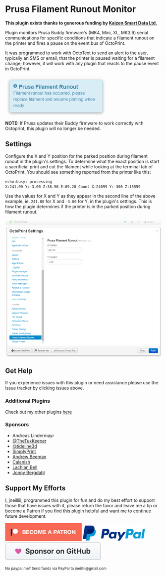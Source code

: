 # Prusa Filament Runout Monitor

**This plugin exists thanks to generous funding by [Kaizen Smart Data Ltd.](https://kaizensmartdata.com/)**

Plugin monitors Prusa Buddy firmware's (MK4, Mini, XL, MK3.9) serial communications for specific conditions that indicate
a filament runout on the printer and fires a pause on the event bus of OctoPrint.

It was programmed to work with OctoText to send an alert to the user, typically an SMS or email, that the printer is
paused waiting for a filament change; however, it will work with any plugin that reacts to the pause event in OctoPrint.

![popup screenshot](screenshot_popup.png)

**NOTE:** If Prusa updates their Buddy firmware to work correctly with Octoprint, this plugin will no longer be needed.

## Settings

Configure the X and Y position for the parked position during filament runout in the plugin's settings. To determine what
the exact position is start a sacrificial print and cut the filament while looking at the terminal tab of
OctoPrint. You should see something reported from the printer like this:
```
echo:busy: processing
X:241.00 Y:-3.00 Z:38.90 E:89.28 Count X:24099 Y:-300 Z:15559
```
Use the values for X and Y as they appear in the second line of the above example, ie. `241.00` for X and `-3.00` for Y,
in the plugin's settings. This is how the plugin determines if the printer is in the parked position during filament
runout.

![settings screenshot](screenshot_settings.png)

## Get Help

If you experience issues with this plugin or need assistance please use the issue tracker by clicking issues above.

### Additional Plugins

Check out my other plugins [here](https://plugins.octoprint.org/by_author/#jneilliii)

### Sponsors
- Andreas Lindermayr
- [@TheTuxKeeper](https://github.com/thetuxkeeper)
- [@tideline3d](https://github.com/tideline3d/)
- [SimplyPrint](https://simplyprint.io/)
- [Andrew Beeman](https://github.com/Kiendeleo)
- [Calanish](https://github.com/calanish)
- [Lachlan Bell](https://lachy.io/)
- [Jonny Bergdahl](https://github.com/bergdahl)
## Support My Efforts
I, jneilliii, programmed this plugin for fun and do my best effort to support those that have issues with it, please return the favor and leave me a tip or become a Patron if you find this plugin helpful and want me to continue future development.

[![Patreon](patreon-with-text-new.png)](https://www.patreon.com/jneilliii) [![paypal](paypal-with-text.png)](https://paypal.me/jneilliii) [![GitHub](github.png)](https://github.com/sponsors/jneilliii)

<small>No paypal.me? Send funds via PayPal to jneilliii&#64;gmail&#46;com</small>
